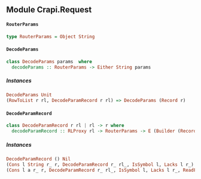 ## Module Crapi.Request

#### `RouterParams`

``` purescript
type RouterParams = Object String
```

#### `DecodeParams`

``` purescript
class DecodeParams params  where
  decodeParams :: RouterParams -> Either String params
```

##### Instances
``` purescript
DecodeParams Unit
(RowToList r rl, DecodeParamRecord r rl) => DecodeParams (Record r)
```

#### `DecodeParamRecord`

``` purescript
class DecodeParamRecord r rl | rl -> r where
  decodeParamRecord :: RLProxy rl -> RouterParams -> E (Builder (Record ()) (Record r))
```

##### Instances
``` purescript
DecodeParamRecord () Nil
(Cons l String r_ r, DecodeParamRecord r_ rl_, IsSymbol l, Lacks l r_) => DecodeParamRecord r (Cons l String rl_)
(Cons l a r_ r, DecodeParamRecord r_ rl_, IsSymbol l, Lacks l r_, ReadForeign a) => DecodeParamRecord r (Cons l a rl_)
```


